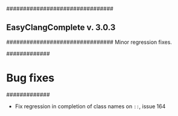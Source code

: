 ################################
## EasyClangComplete v. 3.0.3 ##
################################
Minor regression fixes.

#############
# Bug fixes #
#############
- Fix regression in completion of class names on `::`, issue 164
